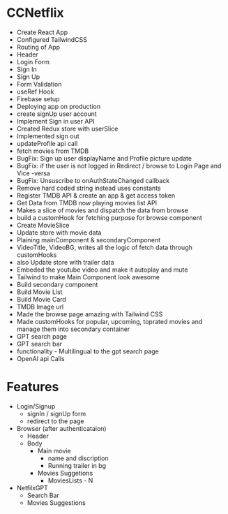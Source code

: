 # CCNetflix

- Create React App
- Configured TailwindCSS
- Routing of App
- Header
- Login Form
- Sign In
- Sign Up
- Form Validation
- useRef Hook
- Firebase setup
- Deploying app on production
- create signUp user account
- Implement Sign in user API
- Created Redux store with userSlice
- Implemented sign out
- updateProfile api call
- fetch movies from TMDB
- BugFix: Sign up user displayName and Profile picture update
- BugFix: if the user is not logged in Redirect / browse to Login Page and Vice -versa
- BugFix: Unsuscribe to onAuthStateChanged callback
- Remove hard coded string instead uses constants
- Register TMDB API & create an app & get access token 
- Get Data from TMDB now playing movies list API
- Makes a slice of movies and dispatch the data from browse
- build a customHook for fetching purpose for browse component
- Create MovieSlice
- Update store with movie data
- Plaining mainComponent & secondaryComponent
- VideoTitle, VideoBG, writes all the logic of fetch data through customHooks
- also Update store with trailer data 
- Embeded the youtube video and make it autoplay and mute
- Tailwind to make Main Component look awesome
- Build secondary component
- Build Movie List
- Build Movie Card
- TMDB Image url
- Made the browse page amazing with Tailwind CSS
- Made customHooks for popular, upcoming, toprated movies and manage them into secondary container
- GPT search page
- GPT search bar
- functionality
        - Multilingual to the gpt search page
- OpenAI api Calls

# Features
- Login/Signup 
    - signIn / signUp form
    - redirect to the page
- Browser (after authenticataion)
    - Header
    - Body
        - Main movie
            - name and discription
            - Running trailer in bg
        - Movies Suggetions
            - MoviesLists - N
- NetfilxGPT
    - Search Bar
    - Movies Suggestions            





